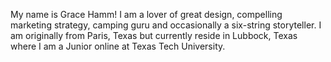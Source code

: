 
My name is Grace Hamm! I am a lover of great design, compelling marketing strategy, camping guru and occasionally a six-string storyteller. I am originally from Paris, Texas but currently reside in Lubbock, Texas where I am a Junior online at Texas Tech University.